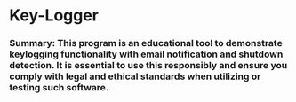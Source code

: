 # Key-Logger
 ### Summary: This program is an educational tool to demonstrate keylogging functionality with email notification and shutdown detection. It is essential to use this responsibly and ensure you comply with legal and ethical standards when utilizing or testing such software.
